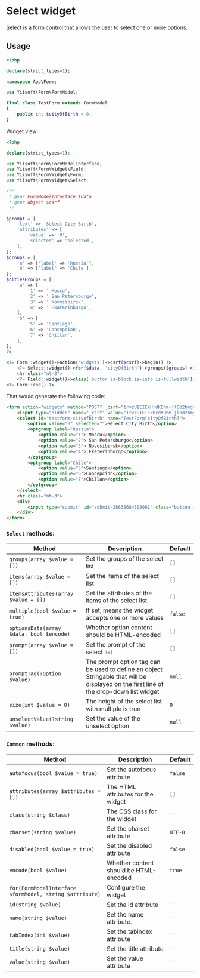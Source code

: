 # Select widget

[Select](https://www.w3.org/TR/2012/WD-html-markup-20120329/select.html) is a form control that allows the user to select one or more options.

## Usage

```php
<?php

declare(strict_types=1);

namespace App\Form;

use Yiisoft\Form\FormModel;

final class TestForm extends FormModel
{
    public int $cityOfBirth = 0;
}
```

Widget view:

```php
<?php

declare(strict_types=1);

use Yiisoft\Form\FormModelInterface;
use Yiisoft\Form\Widget\Field;
use Yiisoft\Form\Widget\Form;
use Yiisoft\Form\Widget\Select;

/**
 * @var FormModelInterface $data
 * @var object $csrf
 */

$prompt = [
    'text' => 'Select City Birth',
    'attributes' => [
        'value' => '0',
        'selected' => 'selected',
    ],
];
$groups = [
    'a' => ['label' => 'Russia'],
    'b' => ['label' => 'Chile'],
];
$citiesGroups = [
    'a' => [
        '1' => ' Moscu',
        '2' => ' San Petersburgo',
        '3' => ' Novosibirsk',
        '4' => ' Ekaterinburgo',
    ],
    'b' => [
        '5' => 'Santiago',
        '6' => 'Concepcion',
        '7' => 'Chillan',
    ],
];
?>

<?= Form::widget()->action('widgets')->csrf($csrf)->begin() ?>
    <?= Select::widget()->for($data, 'cityOfBirth')->groups($groups)->items($citiesGroups)->prompt($prompt) ?>
    <hr class="mt-3">
    <?= Field::widget()->class('button is-block is-info is-fullwidth')->submitButton()->value('Save') ?>
<?= Form::end() ?>
```

That would generate the following code:

```html
<form action="widgets" method="POST" _csrf="1rvzUIEIEkHrdKQhm-jl0d2bmgtXjCrLCiW69nxzdRSy1oICs2RRIN8FnWXEhZXjh-jxJm7HRrg6SO6-JQAYWA==">
    <input type="hidden" name="_csrf" value="1rvzUIEIEkHrdKQhm-jl0d2bmgtXjCrLCiW69nxzdRSy1oICs2RRIN8FnWXEhZXjh-jxJm7HRrg6SO6-JQAYWA==">
    <select id="testform-cityofbirth" name="TestForm[cityOfBirth]">
        <option value="0" selected="">Select City Birth</option>
        <optgroup label="Russia">
            <option value="1"> Moscu</option>
            <option value="2"> San Petersburgo</option>
            <option value="3"> Novosibirsk</option>
            <option value="4"> Ekaterinburgo</option>
        </optgroup>
        <optgroup label="Chile">
            <option value="5">Santiago</option>
            <option value="6">Concepcion</option>
            <option value="7">Chillan</option>
        </optgroup>
    </select>
    <hr class="mt-3">
    <div>
        <input type="submit" id="submit-38635684505001" class="button is-block is-info is-fullwidth" name="submit-38635684505001" value="Save">
    </div>
</form>
```

### `Select` methods:

Method | Description | Default
-------|-------------|---------
`groups(array $value = [])` | Set the groups of the select list | `[]`
`items(array $value = [])` | Set the items of the select list | `[]`
`itemsAttributes(array $value = [])` | Set the attributes of the items of the select list | `[]`
`multiple(bool $value = true)` | If set, means the widget accepts one or more values | `false`
`optionsData(array $data, bool $encode)` | Whether option content should be HTML-encoded | `[]`
`prompt(array $value = [])` | Set the prompt of the select list | `[]`
`promptTag(?Option $value)` | The prompt option tag can be used to define an object Stringable that will be displayed on the first line of the drop-down list widget | `null`
`size(int $value = 0)` | The height of the select list with multiple is true | `0`
`unselectValue(?string $value)` | Set the value of the unselect option | `null`

### `Common` methods:

Method | Description | Default
-------|-------------|---------
`autofocus(bool $value = true)` | Set the autofocus attribute | `false`
`attributes(array $attributes = [])` | The HTML attributes for the widget | `[]`
`class(string $class)` | The CSS class for the widget | `''`
`charset(string $value)` | Set the charset attribute | `UTF-8`
`disabled(bool $value = true)` | Set the disabled attribute | `false`
`encode(bool $value)` | Whether content should be HTML-encoded | `true`
`for(FormModelInterface $formModel, string $attribute)` | Configure the widget |
`id(string $value)` | Set the id attribute | `''`
`name(string $value)` | Set the name attribute. | `''`
`tabIndex(int $value)` | Set the tabindex attribute | `''`
`title(string $value)` | Set the title attribute | `''`
`value(string $value)` | Set the value attribute | `''`

